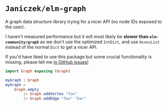 # `Janiczek/elm-graph`

A graph data structure library trying for a nicer API (no node IDs exposed to the user).

I haven't measured performance but it will most likely be **slower than `elm-community/graph`** as we don't use the optimized `IntDict`, and use `AssocList` instead of the normal `Dict` to get a nicer API.

If you'd have liked to use this package but some crucial functionality is missing, please tell me [in GitHub issues!](https://github.com/Janiczek/elm-graph/issues)

```elm
import Graph exposing (Graph)

myGraph : Graph
myGraph =
    Graph.empty
        |> Graph.addVertex "foo"
        |> Graph.addEdge "foo" "bar"
```
